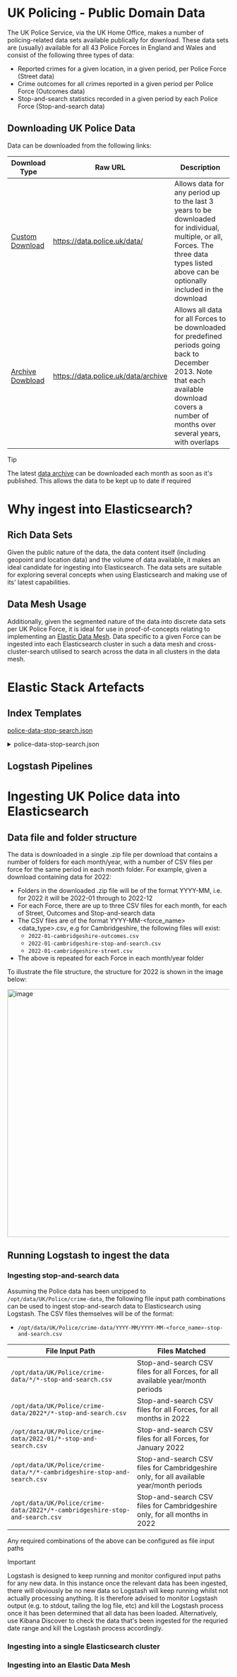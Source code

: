 # UK Policing - Public Domain Data
The UK Police Service, via the UK Home Office, makes a number of policing-related data sets available publically for download. These data sets are (usually) available for all 43 Police Forces in England and Wales and consist of the following three types of data:
- Reported crimes for a given location, in a given period, per Police Force (Street data)
- Crime outcomes for all crimes reported in a given period per Police Force (Outcomes data)
- Stop-and-search statistics recorded in a given period by each Police Force (Stop-and-search data)

## Downloading UK Police Data
Data can be downloaded from the following links:

| Download Type | Raw URL | Description |
| -- | -- | -- |
| [Custom Download](https://data.police.uk/data/) | https://data.police.uk/data/ | Allows data for any period up to the last 3 years to be downloaded for individual, multiple, or all, Forces. The three data types listed above can be optionally included in the download |
| [Archive Dowbload](https://data.police.uk/data/archive/) | https://data.police.uk/data/archive | Allows all data for all Forces to be downloaded for predefined periods going back to December 2013. Note that each available download covers a number of months over several years, with overlaps |
  
> [!TIP]
> The latest [data archive](https://data.police.uk/data/archive/latest.zip) can be downloaded each month as soon as it's published. This allows the data to be kept up to date if required

# Why ingest into Elasticsearch?
## Rich Data Sets
Given the public nature of the data, the data content itself (including geopoint and location data) and the volume of data available, it makes an ideal candidate for ingesting into Elasticsearch. The data sets are suitable for exploring several concepts when using Elasticsearch and making use of its' latest capabilities.
## Data Mesh Usage
Additionally, given the segmented nature of the data into discrete data sets per UK Police Force, it is ideal for use in proof-of-concepts relating to implementing an [Elastic Data Mesh](https://github.com/Bairdy999/elastic-data-mesh). Data specific to a given Force can be ingested into each Elasticsearch cluster in such a data mesh and cross-cluster-search utilised to search across the data in all clusters in the data mesh.

# Elastic Stack Artefacts
## Index Templates
[police-data-stop-search.json](Elasticsearch/templates/police-data-stop-search.json)
<details>
  <summary>police-data-stop-search.json</summary>
  
```
PUT _index_template/police_data_stop_search_template
{
  "index_patterns": [
    police-data-stop-search*"
  ],
  "template": {
    "mappings": {
      "properties": {
        "force": {
          "properties": {
            "falls_within": {
              "type": "keyword",
              "ignore_above": 256
            },
            "reported_by": {
              "type": "keyword",
              "ignore_above": 256
            }
          }
        },
        "location": {
          "type": "geo_point"
        },
        "person": {
          "properties": {
            "age_range": {
              "type": "keyword",
              "ignore_above": 256
            },
            "gender": {
              "type": "keyword",
              "ignore_above": 256
            },
            "officer_defined_ethnicity": {
              "type": "keyword",
              "ignore_above": 256
            },
            "self_defined_ethnicity": {
              "type": "keyword",
              "ignore_above": 256
            }
          }
        },
        "policing_operation": {
          "properties": {
            "part_of": {
              "type": "boolean"
            },
            "name": {
              "type": "keyword",
              "ignore_above": 1024
            }
          }
        },
        "reporting": {
          "properties": {
            "month": {
              "type": "integer"
            },
            "period": {
              "type": "date",
              "format": "yyyy-MM",
              "copy_to": "stop_search_content"
            },
            "year": {
              "type": "integer"
            }
          }
        },
        "stop": {
          "properties": {
            "date": {
              "type": "date"
            },
            "legislation": {
              "type": "text"
            },
            "object_of_search": {
              "type": "keyword",
              "ignore_above": 256
            },
            "outcome": {
              "type": "keyword",
              "ignore_above": 256
            },
            "outcome_linked_to_search": {
              "type": "boolean"
            },
            "removal_of_clothing": {
              "type": "boolean"
            },
            "type": {
              "type": "keyword",
              "ignore_above": 256
            }
          }
        }
      }
    }
  }
}
```
</details>
    
## Logstash Pipelines

# Ingesting UK Police data into Elasticsearch

## Data file and folder structure
The data is downloaded in a single .zip file per download that contains a number of folders for each month/year, with a number of CSV files per force for the same period in each month folder. For example, given a download containing data for 2022:
- Folders in the downloaded .zip file will be of the format YYYY-MM, i.e. for 2022 it will be 2022-01 through to 2022-12
- For each Force, there are up to three CSV files for each month, for each of Street, Outcomes and Stop-and-search data
- The CSV files are of the format YYYY-MM-<force_name><data_type>.csv, e.g for Cambridgeshire, the following files will exist:
  - `2022-01-cambridgeshire-outcomes.csv`
  - `2022-01-cambridgeshire-stop-and-search.csv`
  - `2022-01-cambridgeshire-street.csv`
- The above is repeated for each Force in each month/year folder

To illustrate the file structure, the structure for 2022 is shown in the image below:  

<img width="876" height="562" alt="image" src="https://github.com/user-attachments/assets/599d41e0-4519-443d-b083-5f9e8b2d8ff4" />


## Running Logstash to ingest the data
### Ingesting stop-and-search data
Assuming the Police data has been unzipped to `/opt/data/UK/Police/crime-data`, the following file input path combinations can be used to ingest stop-and-search data to Elasticsearch using Logstash. The CSV files themselves will be of the format:
- `/opt/data/UK/Police/crime-data/YYYY-MM/YYYY-MM-<force_name>-stop-and-search.csv`

| File Input Path | Files Matched |
| -- | -- |
| `/opt/data/UK/Police/crime-data/*/*-stop-and-search.csv` | Stop-and-search CSV files for all Forces, for all available year/month periods |
| `/opt/data/UK/Police/crime-data/2022*/*-stop-and-search.csv` | Stop-and-search CSV files for all Forces, for all months in 2022 |
| `/opt/data/UK/Police/crime-data/2022-01/*-stop-and-search.csv` | Stop-and-search CSV files for all Forces, for January 2022 |
| `/opt/data/UK/Police/crime-data/*/*-cambridgeshire-stop-and-search.csv` | Stop-and-search CSV files for Cambridgeshire only, for all available year/month periods |
| `/opt/data/UK/Police/crime-data/2022*/*-cambridgeshire-stop-and-search.csv` | Stop-and-search CSV files for Cambridgeshire only, for all months in 2022 |  

Any required combinations of the above can be configured as file input paths
> [!IMPORTANT]
> Logstash is designed to keep running and monitor configured input paths for any new data. In this instance once the relevant data has been ingested, there will obviously be no new data so Logstash will keep running whilst not actually processing anything. It is therefore advised to monitor Logstash output (e.g. to stdout, tailing the log file, etc) and kill the Logstash process once it has been determined that all data has been loaded.
> Alternatively, use Kibana Discover to check the data that's been ingested for the requried date range and kill the Logstash process accordingly.

### Ingesting into a single Elasticsearch cluster


### Ingesting into an Elastic Data Mesh



